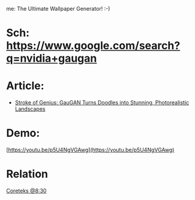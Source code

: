 me: The Ultimate Wallpaper Generator! :-)

# Sch: https://www.google.com/search?q=nvidia+gaugan

# Article:
- [Stroke of Genius: GauGAN Turns Doodles into Stunning, Photorealistic Landscapes](https://blogs.nvidia.com/blog/2019/03/18/gaugan-photorealistic-landscapes-nvidia-research/)

# Demo:
[https://youtu.be/p5U4NgVGAwg](https://youtu.be/p5U4NgVGAwg)

# Relation
[Coreteks @8:30](https://youtu.be/1kOxGHv4Zuw?t=510)

